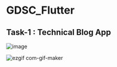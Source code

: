 # GDSC_Flutter

## Task-1 : Technical Blog App

![image](https://user-images.githubusercontent.com/77978729/137741974-f9584385-6af1-444d-92c3-93707194f4bf.png)




![ezgif com-gif-maker](https://user-images.githubusercontent.com/77978729/137766079-603022d0-ef7f-4138-92e8-b4a8a03e0be4.gif)
